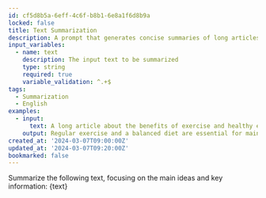 ```yaml
---
id: cf5d8b5a-6eff-4c6f-b8b1-6e8a1f6d8b9a
locked: false
title: Text Summarization
description: A prompt that generates concise summaries of long articles or documents, preserving key information and main points.
input_variables:
  - name: text
    description: The input text to be summarized
    type: string
    required: true
    variable_validation: ^.+$
tags:
  - Summarization
  - English
examples:
  - input:
      text: A long article about the benefits of exercise and healthy eating habits.
    output: Regular exercise and a balanced diet are essential for maintaining good health. Exercise helps improve cardiovascular health, strengthens muscles and bones, and boosts mental well-being. Eating a variety of fruits, vegetables, whole grains, lean proteins, and healthy fats provides the body with essential nutrients and reduces the risk of chronic diseases.
created_at: '2024-03-07T09:00:00Z'
updated_at: '2024-03-07T09:20:00Z'
bookmarked: false
---
```


Summarize the following text, focusing on the main ideas and key information: {text}

